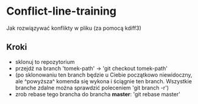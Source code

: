 # Conflict-line-training

Jak rozwiązywać konflikty w pliku (za pomocą kdiff3)

## Kroki

- sklonuj to repozytorium
- przejdź na branch 'tomek-path' -> 'git checkout tomek-path'
- (po sklonowaniu ten branch będzie u Ciebie początkowo niewidoczny, ale ^powyższa^ komenda się wykona i ściągnie ten branch. Wszystkie branche zdalne można sprawdzić poleceniem 'git branch -r')
- zrob rebase tego brancha do brancha **master**: 'git rebase master'
